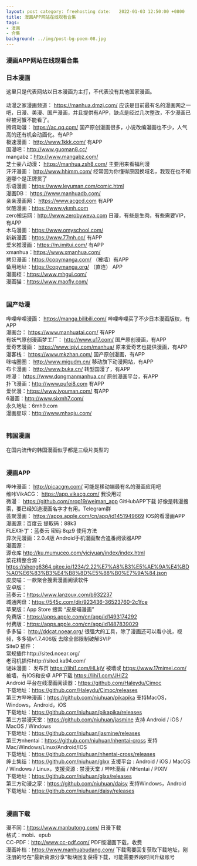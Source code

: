 ```yaml
---
layout: post category: freehosting date:   2022-01-03 12:50:00 +0800
title: 漫画APP网站在线观看合集
tags:
- 漫画
- 合集
background: ../img/post-bg-poem-08.jpg
---
```


### 漫画APP网站在线观看合集

### 日本漫画<br>
这里只是代表网站以日本漫画为主打，不代表没有其他国家漫画。<br>
<br>
动漫之家漫画频道： https://manhua.dmzj.com/ 应该是目前最有名的漫画网之一吧，日漫、美漫、国产漫画，并且提供有APP，缺点是经过几次整改，不少漫画已经被河蟹不能看了。<br>
腾讯动漫： https://ac.qq.com/ 国产原创漫画很多，小说改编漫画也不少，人气高的还有机会动画化。有APP<br>
极速漫画： http://www.1kkk.com/ 有APP<br>
国漫吧：http://www.guoman8.cc/<br>
mangabz：http://www.mangabz.com/<br>
芝士豪八动漫： https://manhua.zsh8.com/ 主要用来看福利漫<br>
汗汗漫画： http://www.hhimm.com/ 经常因为你懂得原因换域名，我现在也不知道哪个是正牌货了<br>
乐语漫画：https://www.leyuman.com/comic.html<br>
漫画DB： https://www.manhuadb.com/<br>
亲亲漫画网： https://www.acgcd.com 有APP<br>
优酷漫画：https://www.ykmh.com<br>
zero搬运网：http://www.zerobyweva.com 日漫，有些是生肉，有些需要VIP，有APP<br>
木马漫画：https://www.omyschool.com/<br>
新新漫画：https://www.77mh.co/ 有APP<br>
爱米推漫画：https://m.imitui.com/ 有APP<br>
xmanhua：https://www.xmanhua.com/<br>
拷贝漫画：https://copymanga.com/ （被墙）有APP<br>
备用地址：https://copymanga.org/ （直连） APP<br>
漫画柜：https://www.mhgui.com/<br>
漫画猫：https://www.maofly.com/<br>
<br>
### 国产动漫<br>
哔哩哔哩漫画： https://manga.bilibili.com/ 哔哩哔哩买了不少日本漫画版权，有APP<br>
漫画台： https://www.manhuatai.com/ 有APP<br>
有妖气原创漫画梦工厂： http://www.u17.com/ 国产原创漫画，有APP<br>
爱奇艺漫画： https://www.iqiyi.com/manhua/ 原来爱奇艺也提供漫画，有APP<br>
漫客栈： https://www.mkzhan.com/ 国产原创漫画，有APP<br>
咪咕圈圈： http://www.migudm.cn/ 移动旗下动漫网站，有APP<br>
布卡漫画： http://www.buka.cn/ 转型国漫了，有APP<br>
咚漫： https://www.dongmanmanhua.cn/ 原创漫画平台，有APP<br>
扑飞漫画：http://www.pufei8.com 有APP<br>
爱优漫：https://www.iyouman.com/ 有APP<br>
6漫画：http://www.sixmh7.com/<br>
永久地址：6mh9.com<br>
漫画星球：http://www.mhxqiu.com/<br>
<br>
### 韩国漫画<br>
在国内流传的韩国漫画似乎都是三级片类型的<br>
<br>
### 漫画APP<br>
哔咔漫画： http://picacgm.com/ 可能是移动端最有名的漫画应用吧<br>
维咔VikACG： https://app.vikacg.com/ 我没用过<br>
微漫： https://github.com/nrop19/weiman_app GitHubAPP下载 好像是韩漫搜索，要已经知道漫画名字才有用。Telegram群<br>
荟聚漫画： https://apps.apple.com/cn/app/id1451949669 IOS的看漫画APP<br>
漫画源：百度云 提取码：88k3<br>
FLEX补丁：蓝奏云 密码:8qz9 使用方法<br>
异次元漫画：2.0.4版 Android手机漫画聚合追番阅读器APP<br>
漫画源：<br>
源仓库 http://ku.mumuceo.com/yiciyuan/index/index.html<br>
菜花精整合源：https://sheng6364.gitee.io/1234/2.22%E7%A8%B3%E5%AE%9A%E4%BD%A0%E6%83%B3%E4%B8%8D%E5%88%B0%E7%9A%84.json<br>
皮皮喵：一款聚合搜索漫画阅读软件<br>
安卓版：<br>
蓝奏云：https://www.lanzoux.com/b932237<br>
城通网盘：https://545c.com/dir/923436-36523760-2c1fce<br>
苹果版：App Store 搜索 “皮皮喵漫画”<br>
免费版：https://apps.apple.com/cn/app/id1493174292<br>
付费版：https://apps.apple.com/cn/app/id1487839029<br>
多多猫： http://ddcat.noear.org/ 很强大的工具，除了漫画还可以看小说，视频，多多猫v1.7.406版 去除全部限制破解SVIP<br>
SiteD 插件：<br>
常规插件http://sited.noear.org/<br>
老司机插件http://sited.ka94.com/<br>
谜妹漫画： 发布页 https://lihi1.com/HLkjV 被墙或 https://www.17mimei.com/ 被墙，有IOS和安卓 APP下载 https://lihi1.com/JHlZ2<br>
Android 平台在线漫画阅读器：https://github.com/Haleydu/Cimoc<br>
下载地址：https://github.com/Haleydu/Cimoc/releases<br>
第三方哔咔漫画：https://github.com/niuhuan/pikapika 支持MacOS，Windows，Android，iOS<br>
下载地址：https://github.com/niuhuan/pikapika/releases<br>
第三方禁漫天堂：https://github.com/niuhuan/jasmine 支持 Android / iOS / MacOS / Windows<br>
下载地址：https://github.com/niuhuan/jasmine/releases<br>
第三方nhentai：https://github.com/niuhuan/nhentai-cross 支持 Mac/Windows/Linux/Android/IOS<br>
下载地址：https://github.com/niuhuan/nhentai-cross/releases<br>
绅士集结：https://github.com/niuhuan/glxx 支援平台 : Android / iOS / MacOS / Windows / Linux，支援资源 : 禁漫天堂 / 哔咔漫画 / NHentai / PIXIV<br>
下载地址：https://github.com/niuhuan/glxx/releases<br>
第三方动漫之家：https://github.com/niuhuan/daisy 支持Windows，Android<br>
下载地址：https://github.com/niuhuan/daisy/releases<br>
<br>
### 漫画下载<br>
漫不同：https://www.manbutong.com/ 日漫下载<br>
格式：mobi、epub<br>
CC-PDF：http://www.cc-pdf.com/ PDF版漫画下载，收费<br>
漫画补档：https://www.manhuabudang.com/ 下载需要回复获取下载地址，刚注册的号在“最新资源分享”板块回复获得下载，可能需要养段时间升级账号<br>
<br>